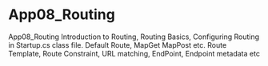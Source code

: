 # App08_Routing
App08_Routing 
Introduction to Routing, Routing Basics, Configuring Routing in Startup.cs class file. Default Route, MapGet MapPost etc. Route Template, Route Constraint, URL matching, EndPoint, Endpoint metadata etc
